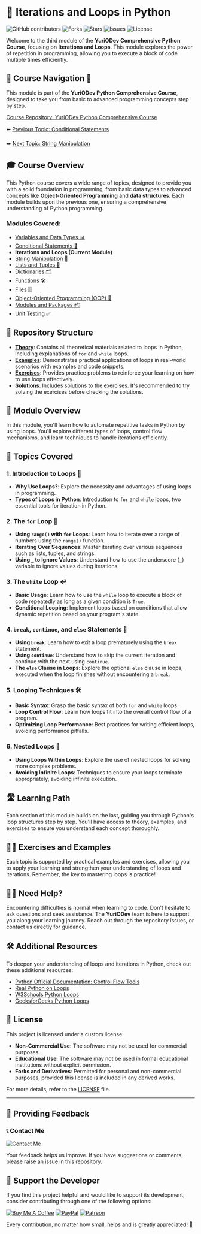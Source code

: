 # 📘 Iterations and Loops in Python

![GitHub contributors](https://img.shields.io/github/contributors/YurioDev/python-yuriodev-01-simple-data-types?style=for-the-badge)
![Forks](https://img.shields.io/github/forks/YurioDev/python-yuriodev-01-simple-data-types?style=for-the-badge)
![Stars](https://img.shields.io/github/stars/YurioDev/python-yuriodev-01-simple-data-types?style=for-the-badge)
![Issues](https://img.shields.io/github/issues/YurioDev/python-yuriodev-01-simple-data-types?style=for-the-badge)
![License](https://img.shields.io/github/license/YurioDev/python-yuriodev-01-simple-data-types?style=for-the-badge)

Welcome to the third module of the **YuriODev Comprehensive Python Course**, focusing on **Iterations and Loops**. This module explores the power of repetition in programming, allowing you to execute a block of code multiple times efficiently.

## 🌟 Course Navigation 🧭

This module is part of the **YuriODev Python Comprehensive Course**, designed to take you from basic to advanced programming concepts step by step.

[Course Repository: YuriODev Python Comprehensive Course](https://github.com/YurioDev/Python-Course)

⬅️ [Previous Topic: Conditional Statements](https://github.com/YurioDev/python-yuriodev-02-simple-conditional-statements/blob/main/README.md)  

➡️ [Next Topic: String Manipulation](https://github.com/YurioDev/python-yuriodev-04-string-manipulation/blob/main/README.md)



## 🎓 Course Overview

This Python course covers a wide range of topics, designed to provide you with a solid foundation in programming, from basic data types to advanced concepts like **Object-Oriented Programming** and **data structures**. Each module builds upon the previous one, ensuring a comprehensive understanding of Python programming.

### Modules Covered:
- [Variables and Data Types 📊](https://github.com/YurioDev/python-yuriodev-01-simple-data-types/blob/main/README.md) 
- [Conditional Statements 🔀](https://github.com/YurioDev/python-yuriodev-02-simple-conditional-statements/blob/main/README.md)
- **Iterations and Loops (Current Module)**
- [String Manipulation 🧵](https://github.com/YurioDev/python-yuriodev-04-string-manipulation/blob/main/README.md)
- [Lists and Tuples 📝](https://github.com/YurioDev/python-yuriodev-05-lists-in-python/blob/main/README.md)
- [Dictionaries 🗂](https://github.com/YurioDev/python-yuriodev-06-mastering-dictionaries/blob/main/README.md)
- [Functions 🛠](https://github.com/YurioDev/python-yuriodev-07-functions-in-python/blob/main/README.md)
- [Files 🗄](https://github.com/YurioDev/python-yuriodev-08-files-in-python/blob/main/README.md)
- [Object-Oriented Programming (OOP) 🤖](https://github.com/YurioDev/python-yuriodev-09-oop/blob/main/README.md)
- [Modules and Packages 📦](https://github.com/YurioDev/python-yuriodev-10-modules-and-packages/blob/main/README.md)
- [Unit Testing ✅](https://github.com/YurioDev/python-yuriodev-11-unit-testing/blob/main/README.md)



## 📂 Repository Structure

- **[Theory](./theory)**: Contains all theoretical materials related to loops in Python, including explanations of `for` and `while` loops.
- **[Examples](./examples)**: Demonstrates practical applications of loops in real-world scenarios with examples and code snippets.
- **[Exercises](./exercises)**: Provides practice problems to reinforce your learning on how to use loops effectively.
- **[Solutions](./solutions)**: Includes solutions to the exercises. It's recommended to try solving the exercises before checking the solutions.



## 📝 Module Overview

In this module, you'll learn how to automate repetitive tasks in Python by using loops. You'll explore different types of loops, control flow mechanisms, and learn techniques to handle iterations efficiently.

## 🧩 Topics Covered

### 1. Introduction to Loops 🎢
- **Why Use Loops?**: Explore the necessity and advantages of using loops in programming.
- **Types of Loops in Python**: Introduction to `for` and `while` loops, two essential tools for iteration in Python.

### 2. The `for` Loop 🔁
- **Using `range()` with `for` Loops**: Learn how to iterate over a range of numbers using the `range()` function.
- **Iterating Over Sequences**: Master iterating over various sequences such as lists, tuples, and strings.
- **Using `_` to Ignore Values**: Understand how to use the underscore (`_`) variable to ignore values during iterations.

### 3. The `while` Loop ↩️
- **Basic Usage**: Learn how to use the `while` loop to execute a block of code repeatedly as long as a given condition is `True`.
- **Conditional Looping**: Implement loops based on conditions that allow dynamic repetition based on your program's state.

### 4. `break`, `continue`, and `else` Statements 🚦
- **Using `break`**: Learn how to exit a loop prematurely using the `break` statement.
- **Using `continue`**: Understand how to skip the current iteration and continue with the next using `continue`.
- **The `else` Clause in Loops**: Explore the optional `else` clause in loops, executed when the loop finishes without encountering a `break`.

### 5. Looping Techniques 🛠️
- **Basic Syntax**: Grasp the basic syntax of both `for` and `while` loops.
- **Loop Control Flow**: Learn how loops fit into the overall control flow of a program.
- **Optimizing Loop Performance**: Best practices for writing efficient loops, avoiding performance pitfalls.

### 6. Nested Loops 🍱
- **Using Loops Within Loops**: Explore the use of nested loops for solving more complex problems.
- **Avoiding Infinite Loops**: Techniques to ensure your loops terminate appropriately, avoiding infinite execution.



## 🛣️ Learning Path

Each section of this module builds on the last, guiding you through Python's loop structures step by step. You'll have access to theory, examples, and exercises to ensure you understand each concept thoroughly.



## 🏋️‍♂️ Exercises and Examples

Each topic is supported by practical examples and exercises, allowing you to apply your learning and strengthen your understanding of loops and iterations. Remember, the key to mastering loops is practice!



## 🙋‍♂️ Need Help?

Encountering difficulties is normal when learning to code. Don't hesitate to ask questions and seek assistance. The **YuriODev** team is here to support you along your learning journey. Reach out through the repository issues, or contact us directly for guidance.



## 🛠 Additional Resources

To deepen your understanding of loops and iterations in Python, check out these additional resources:

- [Python Official Documentation: Control Flow Tools](https://docs.python.org/3/tutorial/controlflow.html)
- [Real Python on Loops](https://realpython.com/python-for-loop/)
- [W3Schools Python Loops](https://www.w3schools.com/python/python_for_loops.asp)
- [GeeksforGeeks Python Loops](https://www.geeksforgeeks.org/loops-in-python/)



## 📢 License

This project is licensed under a custom license:

- **Non-Commercial Use**: The software may not be used for commercial purposes.
- **Educational Use**: The software may not be used in formal educational institutions without explicit permission.
- **Forks and Derivatives**: Permitted for personal and non-commercial purposes, provided this license is included in any derived works.

For more details, refer to the [LICENSE](./LICENSE) file.

---

## 📢 Providing Feedback

### 📞 Contact Me

[![Contact Me](https://img.shields.io/badge/Contact-Me-blue?style=for-the-badge)](mailto:contact@yuriodev.co.uk)

Your feedback helps us improve. If you have suggestions or comments, please raise an issue in this repository.


## 💖 Support the Developer

If you find this project helpful and would like to support its development, consider contributing through one of the following options:

[![Buy Me A Coffee](https://img.shields.io/badge/-Buy%20Me%20a%20Coffee-orange?style=for-the-badge&logo=buy-me-a-coffee)](https://www.buymeacoffee.com/yuriodev)
[![PayPal](https://img.shields.io/badge/Donate-PayPal-blue?style=for-the-badge&logo=paypal)](https://paypal.me/yuriodev)
[![Patreon](https://img.shields.io/badge/Support-Patreon-red?style=for-the-badge&logo=patreon)](https://www.patreon.com/YuriODev)

Every contribution, no matter how small, helps and is greatly appreciated! 🙏
